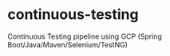 # continuous-testing
Continuous Testing pipeline using GCP (Spring Boot/Java/Maven/Selenium/TestNG)
